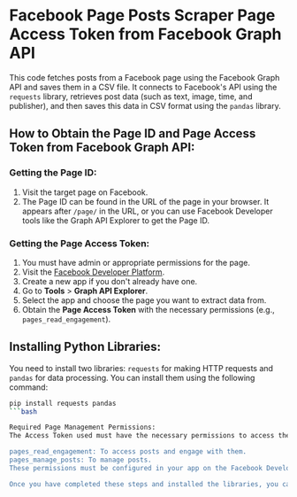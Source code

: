 # Facebook Page Posts Scraper  Page Access Token from Facebook Graph API

This code fetches posts from a Facebook page using the Facebook Graph API and saves them in a CSV file. It connects to Facebook's API using the `requests` library, retrieves post data (such as text, image, time, and publisher), and then saves this data in CSV format using the `pandas` library.

## How to Obtain the Page ID and Page Access Token from Facebook Graph API:

### Getting the Page ID:
1. Visit the target page on Facebook.
2. The Page ID can be found in the URL of the page in your browser. It appears after `/page/` in the URL, or you can use Facebook Developer tools like the Graph API Explorer to get the Page ID.

### Getting the Page Access Token:
1. You must have admin or appropriate permissions for the page.
2. Visit the [Facebook Developer Platform](https://developers.facebook.com/).
3. Create a new app if you don't already have one.
4. Go to **Tools** > **Graph API Explorer**.
5. Select the app and choose the page you want to extract data from.
6. Obtain the **Page Access Token** with the necessary permissions (e.g., `pages_read_engagement`).

## Installing Python Libraries:

You need to install two libraries: `requests` for making HTTP requests and `pandas` for data processing. You can install them using the following command:

```bash
pip install requests pandas
```bash

Required Page Management Permissions:
The Access Token used must have the necessary permissions to access the page's data, such as:

pages_read_engagement: To access posts and engage with them.
pages_manage_posts: To manage posts.
These permissions must be configured in your app on the Facebook Developer Platform.

Once you have completed these steps and installed the libraries, you can successfully run the code to fetch posts from a Facebook page and save them in a CSV file.

